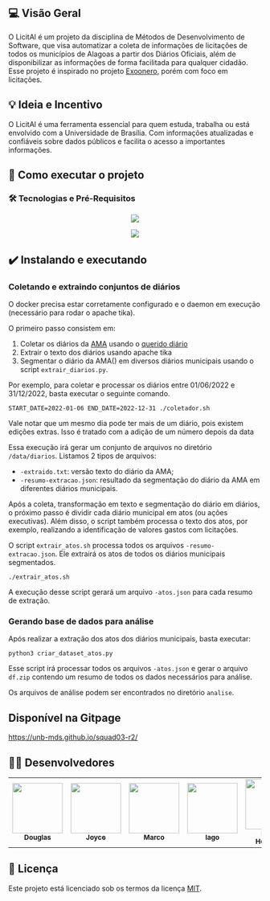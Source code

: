 ## 💻 Visão Geral
O LicitAl é um projeto da disciplina de Métodos de Desenvolvimento de Software, que visa automatizar a coleta de informações de licitações de todos os municípios de Alagoas a partir dos Diários Oficiais, além de disponibilizar as informações de forma facilitada para qualquer cidadão. Esse projeto é inspirado no projeto [Exoonero](https://exoonero.org/sobre/), porém com foco em licitações.
	

## 💡 Ideia e Incentivo
O LicitAl é uma ferramenta essencial para quem estuda, trabalha ou está envolvido com a Universidade de Brasília. Com informações atualizadas e confiáveis sobre dados públicos e facilita o acesso a importantes informações.

## 🚀 Como executar o projeto
### 🛠 Tecnologias e Pré-Requisitos

<p align="center">
    <img src="https://img.shields.io/badge/python-%230095D5.svg?&style=for-the-badge&logo=python&logoColor=white"/>
</p>
<p align="center">
    <img src="https://img.shields.io/badge/Docker-2496ED?style=for-the-badge&logo=docker&logoColor=white"/>

## ✔️ Instalando e executando

### Coletando e extraindo conjuntos de diários

O docker precisa estar corretamente configurado e o daemon em execução (necessário para rodar o apache tika).

O primeiro passo consistem em:

1. Coletar os diários da [AMA]() usando o [querido diário]()
1. Extrair o texto dos diários usando apache tika
1. Segmentar o diário da AMA() em diversos diários municipais usando o script `extrair_diarios.py`.

Por exemplo, para coletar e processar os diários entre 01/06/2022 e 31/12/2022, basta executar o seguinte comando.

```
START_DATE=2022-01-06 END_DATE=2022-12-31 ./coletador.sh
```

Vale notar que um mesmo dia pode ter mais de um diário, pois existem edições extras. Isso é tratado com a adição de um número depois da data 

Essa execução irá gerar um conjunto de arquivos no diretório `/data/diarios`. Listamos 2 tipos de arquivos:

- `-extraido.txt`: versão texto do diário da AMA;
- `-resumo-extracao.json`: resultado da segmentação do diário da AMA em diferentes diários municipais.

Após a coleta, transformação em texto e segmentação do diário em diários, o próximo passo é dividir cada diário municipal em atos (ou ações executivas). Além disso, o script também processa o texto dos atos, por exemplo, realizando a identificação de valores gastos com licitações.

O script `extrair_atos.sh` processa todos os arquivos `-resumo-extracao.json`. Ele extrairá os atos de todos os diários municipais segmentados.

```
./extrair_atos.sh
```

A execução desse script gerará um arquivo `-atos.json` para cada resumo de extração.

### Gerando base de dados para análise

Após realizar a extração dos atos dos diários municipais, basta executar:

```
python3 criar_dataset_atos.py
```

Esse script irá processar todos os arquivos `-atos.json` e gerar o arquivo `df.zip` contendo um resumo de todos os dados necessários para análise.

Os arquivos de análise podem ser encontrados no diretório `analise`.

## Disponível na Gitpage
https://unb-mds.github.io/squad03-r2/

## 👨‍💻 Desenvolvedores

<table>
	<tr>
		<td align="center"><a href="https://github.com/M4RINH0"><img src="https://github.com/M4RINH0.png?size=460" width="100px;" alt=""/><br /><sub><b>Douglas</b></sub></a><br /><a href="https://github.com/M4RINH0"></a></td>
        <td align="center"><a href="https://github.com/joycedio"><img src="https://github.com/joycedio.png?size=460" width="100px;" alt=""/><br /><sub><b>Joyce</b></sub></a><br /><a href="https://github.com/joycedio"></a></td>
		<td align="center"><a href="https://github.com/omascara2"><img src="https://github.com/omascara2.png?size=460" width="100px;" alt=""/><br /><sub><b>Marco</b></sub></a><br /><a href="https://github.com/omascara2"></a></td>
		<td align="center"><a href="https://github.com/Paxxaglia"><img src="https://github.com/Paxxaglia.png?size=460" width="100px;" alt=""/><br /><sub><b>Iago</b></sub></a><br /><a href="https://github.com/Paxxaglia"></a></td>
		<td align="center"><a href="https://github.com/PedroHenrique061"><img src="https://github.com/PedroHenrique061.png?size=460" width="100px;" alt=""/><br /><sub><b>Pedro Henrique </b></sub></a><br /><a href="https://github.com/PedroHenrique061"></a></td>
        <td align="center"><a href="https://github.com/Sooties"><img src="https://github.com/Sooties.png?size=460" width="100px;" alt=""/><br /><sub><b>Diego</b></sub></a><br /><a href="https://github.com/Sooties"></a></td>
	</tr>
</table>

## 📝 Licença
Este projeto está licenciado sob os termos da licença 
[MIT](./LICENSE).
